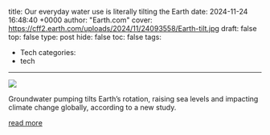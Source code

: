 title: Our everyday water use is literally tilting the Earth
date: 2024-11-24 16:48:40 +0000
author: "Earth.com"
cover: https://cff2.earth.com/uploads/2024/11/24093558/Earth-tilt.jpg
draft: false
top: false
type: post
hide: false
toc: false
tags:
  - Tech
categories:
  - tech
---

![](https://cff2.earth.com/uploads/2024/11/24093558/Earth-tilt.jpg)

Groundwater pumping tilts Earth’s rotation, raising sea levels and impacting climate change globally, according to a new study.

[read more](https://www.earth.com/news/our-everyday-water-use-is-literally-tilting-the-earth/)
